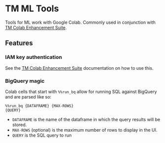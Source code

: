 # TM ML Tools

Tools for ML work with Google Colab. Commonly used in conjunction with [TM Colab Enhancement Suite](https://github.com/thinkingmachines/colab-enhancement-suite).

## Features

### IAM key authentication

See the [TM Colab Enhancement Suite](https://github.com/thinkingmachines/colab-enhancement-suite) documentation on how to use this.

### BigQuery magic

Colab cells that start with `%%run_bq` allow for running SQL against BigQuery and are parsed like so:

```
%%run_bq {DATAFRAME} {MAX-ROWS}
{QUERY}
```

- `DATAFRAME` is the name of the dataframe in which the query results will be stored.
- `MAX-ROWS` (optional) is the maximum number of rows to display in the UI.
- `QUERY` is the SQL query to run
